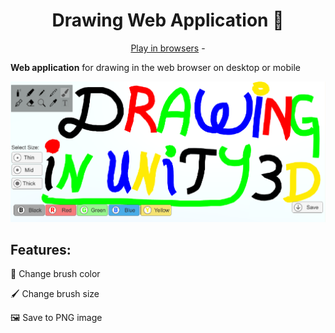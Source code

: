 <h1 align="center">Drawing Web Application 🎨</h1>
<p align="center">
    <a href="https://adamalbsoul.github.io/Unity-Paint-WebGL/">Play in browsers</a> -

  <b>Web application</b> for drawing in the web browser on desktop or mobile</p>
![screenshot](https://raw.githubusercontent.com/adamalbsoul/Drawing-Application-With-Save-Feature/master/unityPaint.png)

## Features:

🌈 Change brush color

🖌️ Change brush size

🖼 Save to PNG image

